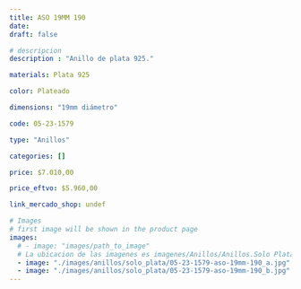 ```yaml
---
title: ASO 19MM 190
date: 
draft: false

# descripcion
description : "Anillo de plata 925."

materials: Plata 925

color: Plateado

dimensions: "19mm diámetro"

code: 05-23-1579

type: "Anillos"

categories: []

price: $7.010,00

price_eftvo: $5.960,00

link_mercado_shop: undef

# Images
# first image will be shown in the product page
images:
  # - image: "images/path_to_image"
  # La ubicacion de las imagenes es imagenes/Anillos/Anillos.Solo Plata/05-23-1579-aso-19mm-190
  - image: "./images/anillos/solo_plata/05-23-1579-aso-19mm-190_a.jpg"
  - image: "./images/anillos/solo_plata/05-23-1579-aso-19mm-190_b.jpg"
---
```

